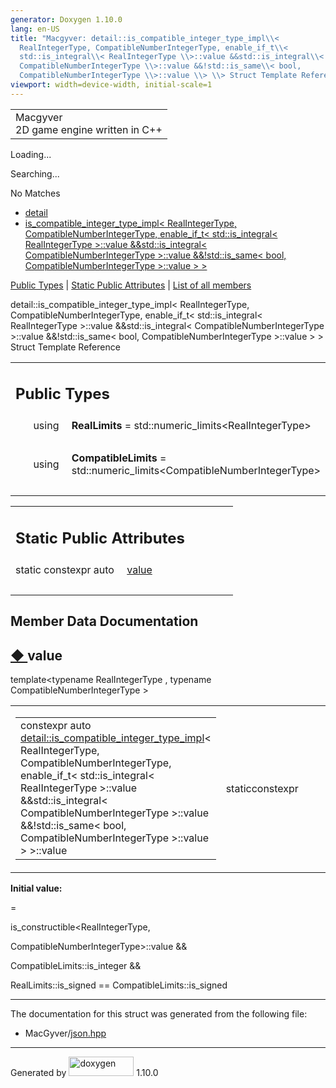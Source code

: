 ```yaml
---
generator: Doxygen 1.10.0
lang: en-US
title: "Macgyver: detail::is_compatible_integer_type_impl\\<
  RealIntegerType, CompatibleNumberIntegerType, enable_if_t\\<
  std::is_integral\\< RealIntegerType \\>::value &&std::is_integral\\<
  CompatibleNumberIntegerType \\>::value &&!std::is_same\\< bool,
  CompatibleNumberIntegerType \\>::value \\> \\> Struct Template Reference"
viewport: width=device-width, initial-scale=1
---
```


<div id="top">

<div id="titlearea">

<table data-cellspacing="0" data-cellpadding="0">
<colgroup>
<col style="width: 100%" />
</colgroup>
<tbody>
<tr id="projectrow" class="odd">
<td id="projectalign"><div id="projectname">
Macgyver
</div>
<div id="projectbrief">
2D game engine written in C++
</div></td>
</tr>
</tbody>
</table>

</div>

<div id="main-nav">

</div>

<div id="MSearchSelectWindow"
onmouseover="return searchBox.OnSearchSelectShow()"
onmouseout="return searchBox.OnSearchSelectHide()"
onkeydown="return searchBox.OnSearchSelectKey(event)">

</div>

<div id="MSearchResultsWindow">

<div id="MSearchResults">

<div class="SRPage">

<div id="SRIndex">

<div id="SRResults">

</div>

<div id="Loading" class="SRStatus">

Loading...

</div>

<div id="Searching" class="SRStatus">

Searching...

</div>

<div id="NoMatches" class="SRStatus">

No Matches

</div>

</div>

</div>

</div>

</div>

<div id="nav-path" class="navpath">

- <a href="namespacedetail.html" class="el">detail</a>
- <a
  href="structdetail_1_1is__compatible__integer__type__impl_3_01_real_integer_type_00_01_compatible_numb0041c726545da1e9f9d50a47e3f940c2.html"
  class="el">is_compatible_integer_type_impl&lt; RealIntegerType,
  CompatibleNumberIntegerType, enable_if_t&lt; std::is_integral&lt;
  RealIntegerType &gt;::value &amp;&amp;std::is_integral&lt;
  CompatibleNumberIntegerType &gt;::value &amp;&amp;!std::is_same&lt;
  bool, CompatibleNumberIntegerType &gt;::value &gt; &gt;</a>

</div>

</div>

<div class="header">

<div class="summary">

[Public Types](#pub-types) \| [Static Public
Attributes](#pub-static-attribs) \| [List of all
members](structdetail_1_1is__compatible__integer__type__impl_3_01_real_integer_type_00_01_compatible_numbeb0a2c0124a9be3afea488d5e73b1672.html)

</div>

<div class="headertitle">

<div class="title">

detail::is_compatible_integer_type_impl\< RealIntegerType,
CompatibleNumberIntegerType, enable_if_t\< std::is_integral\<
RealIntegerType \>::value &&std::is_integral\<
CompatibleNumberIntegerType \>::value &&!std::is_same\< bool,
CompatibleNumberIntegerType \>::value \> \> Struct Template Reference

</div>

</div>

</div>

<div class="contents">

<table class="memberdecls">
<colgroup>
<col style="width: 50%" />
<col style="width: 50%" />
</colgroup>
<tbody>
<tr class="odd heading">
<td colspan="2"><h2 id="public-types" class="groupheader"><span
id="pub-types"></span> Public Types</h2></td>
</tr>
<tr id="r_a57e63b51f11dce7bebf325582a6c3986"
class="even memitem:a57e63b51f11dce7bebf325582a6c3986">
<td class="memItemLeft" style="text-align: right;"
data-valign="top"><span id="a57e63b51f11dce7bebf325582a6c3986"></span>
using </td>
<td class="memItemRight"
data-valign="bottom"><strong>RealLimits</strong> =
std::numeric_limits&lt;RealIntegerType&gt;</td>
</tr>
<tr class="odd separator:a57e63b51f11dce7bebf325582a6c3986">
<td colspan="2" class="memSeparator"> </td>
</tr>
<tr id="r_a9a9e09e41a061d0ede6046201339e2e8"
class="even memitem:a9a9e09e41a061d0ede6046201339e2e8">
<td class="memItemLeft" style="text-align: right;"
data-valign="top"><span id="a9a9e09e41a061d0ede6046201339e2e8"></span>
using </td>
<td class="memItemRight"
data-valign="bottom"><strong>CompatibleLimits</strong> =
std::numeric_limits&lt;CompatibleNumberIntegerType&gt;</td>
</tr>
<tr class="odd separator:a9a9e09e41a061d0ede6046201339e2e8">
<td colspan="2" class="memSeparator"> </td>
</tr>
</tbody>
</table>

<table class="memberdecls">
<colgroup>
<col style="width: 50%" />
<col style="width: 50%" />
</colgroup>
<tbody>
<tr class="odd heading">
<td colspan="2"><h2 id="static-public-attributes"
class="groupheader"><span id="pub-static-attribs"></span> Static Public
Attributes</h2></td>
</tr>
<tr id="r_a1a36751d3524428ec5e23b6ca3228a0d"
class="even memitem:a1a36751d3524428ec5e23b6ca3228a0d">
<td class="memItemLeft" style="text-align: right;"
data-valign="top">static constexpr auto </td>
<td class="memItemRight" data-valign="bottom"><a
href="#a1a36751d3524428ec5e23b6ca3228a0d" class="el">value</a></td>
</tr>
<tr class="odd separator:a1a36751d3524428ec5e23b6ca3228a0d">
<td colspan="2" class="memSeparator"> </td>
</tr>
</tbody>
</table>

## Member Data Documentation

<span id="a1a36751d3524428ec5e23b6ca3228a0d"></span>

## <span class="permalink">[◆ ](#a1a36751d3524428ec5e23b6ca3228a0d)</span>value

<div class="memitem">

<div class="memproto">

<div class="memtemplate">

template\<typename RealIntegerType , typename
CompatibleNumberIntegerType \>

</div>

<table class="mlabels">
<colgroup>
<col style="width: 50%" />
<col style="width: 50%" />
</colgroup>
<tbody>
<tr class="odd">
<td class="mlabels-left"><table class="memname">
<tbody>
<tr class="odd">
<td class="memname">constexpr auto <a
href="structdetail_1_1is__compatible__integer__type__impl.html"
class="el">detail::is_compatible_integer_type_impl</a>&lt;
RealIntegerType, CompatibleNumberIntegerType, enable_if_t&lt;
std::is_integral&lt; RealIntegerType &gt;::value
&amp;&amp;std::is_integral&lt; CompatibleNumberIntegerType &gt;::value
&amp;&amp;!std::is_same&lt; bool, CompatibleNumberIntegerType
&gt;::value &gt; &gt;::value</td>
</tr>
</tbody>
</table></td>
<td class="mlabels-right"><span class="mlabels"><span
class="mlabel">static</span><span
class="mlabel">constexpr</span></span></td>
</tr>
</tbody>
</table>

</div>

<div class="memdoc">

**Initial value:**

<div class="fragment">

<div class="line">

=

</div>

<div class="line">

is_constructible\<RealIntegerType,

</div>

<div class="line">

CompatibleNumberIntegerType\>::value &&

</div>

<div class="line">

CompatibleLimits::is_integer &&

</div>

<div class="line">

RealLimits::is_signed == CompatibleLimits::is_signed

</div>

</div>

</div>

</div>

------------------------------------------------------------------------

The documentation for this struct was generated from the following file:

- MacGyver/<a href="json_8hpp_source.html" class="el">json.hpp</a>

</div>

------------------------------------------------------------------------

<span class="small">Generated
by [<img src="doxygen.svg" class="footer" width="104" height="31"
alt="doxygen" />](https://www.doxygen.org/index.html) 1.10.0</span>
